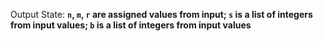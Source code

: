 Output State: **`n`, `m`, `r` are assigned values from input; `s` is a list of integers from input values; `b` is a list of integers from input values**